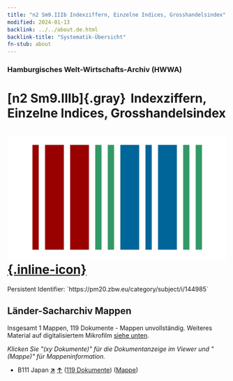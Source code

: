```yaml
---
title: "n2 Sm9.IIIb Indexziffern, Einzelne Indices, Grosshandelsindex"
modified: 2024-01-13
backlink: ../../about.de.html
backlink-title: "Systematik-Übersicht"
fn-stub: about
---
```


### Hamburgisches Welt-Wirtschafts-Archiv (HWWA)

# [n2 Sm9.IIIb]{.gray}&#8201; Indexziffern, Einzelne Indices, Grosshandelsindex &#160; [![Wikidata](/images/Wikidata-logo.svg "Wikidata"){.inline-icon}](http://www.wikidata.org/entity/Q104710425)

<div class="hint">Persistent Identifier: `https://pm20.zbw.eu/category/subject/i/144985`</div>







## Länder-Sacharchiv Mappen






Insgesamt 1 Mappen, 119 Dokumente - Mappen unvollständig. Weiteres Material auf digitalisiertem Mikrofilm [siehe unten](#filmsections).

_Klicken Sie "(xy Dokumente)" für die Dokumentanzeige im Viewer und "(Mappe)" für Mappeninformation._



- B111 Japan [**&nearr;**](../../../geo/i/141272/about.de.html "Japan (alle Mappen)") [**&uarr;**](../../../geo/about.de.html#B111 "Ländersystematik") (<a href="https://pm20.zbw.eu/iiifview/folder/sh/141272,144985" title="über: Japan : Indexziffern, Einzelne Indices, Grosshandelsindex" target="_blank">119 Dokumente</a>) ([Mappe](../../../../folder/sh/1412xx/141272/1449xx/144985/about.de.html))



<a id="filmsections" />













